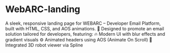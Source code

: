 # WebARC-landing
 A sleek, responsive landing page for WEBARC – Developer Email Platform, built with HTML, CSS, and AOS animations. 🎯 Designed to promote an email solution tailored for developers, featuring:  🔥 Modern UI with blur effects and gradient visuals  ⚙️ Animated headers using AOS (Animate On Scroll)  🤖 Integrated 3D robot viewer via Spline
